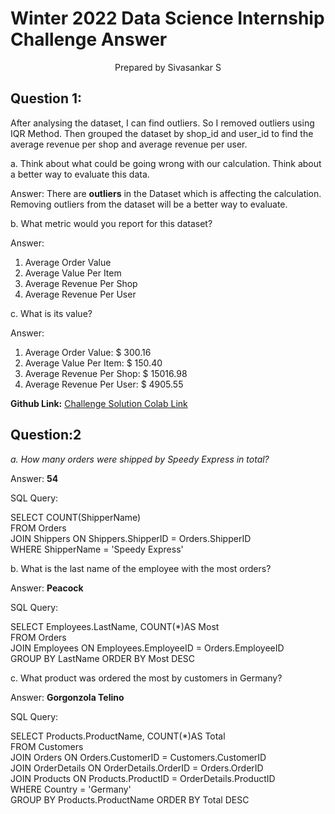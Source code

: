 # Winter 2022 Data Science Internship Challenge Answer

<div align="center"> Prepared by Sivasankar S </div>

## Question 1: 

After analysing the dataset, I can find outliers. So I removed outliers using IQR Method. Then grouped the dataset by shop_id and user_id to find the average revenue per shop and average revenue per user.

a. Think about what could be going wrong with our calculation. Think about a better way to evaluate this data. 

Answer: 
There are **outliers** in the Dataset which is affecting the calculation. Removing outliers from the dataset will be a better way to evaluate.
	

b. What metric would you report for this dataset?

Answer:



1. Average Order Value
2. Average Value Per Item
3. Average Revenue Per Shop
4. Average Revenue Per User

c. What is its value?

Answer:



1. Average Order Value: $ 300.16
2. Average Value Per Item: $ 150.40
3. Average Revenue Per Shop: $ 15016.98
4. Average Revenue Per User: $ 4905.55

**Github Link:** [Challenge Solution Colab Link](https://github.com/ss-shankar/intershipchallenge-shopify/blob/main/Data_Science_Intern_Challenge.ipynb)

## Question:2 

_a. How many orders were shipped by Speedy Express in total?_

Answer:
**54**
	

SQL Query:

SELECT COUNT(ShipperName)<br/>
FROM Orders<br/>
JOIN Shippers ON Shippers.ShipperID = Orders.ShipperID<br/>
WHERE ShipperName = 'Speedy Express'<br/>


b. What is the last name of the employee with the most orders?

Answer:
**Peacock**
	

SQL Query:

SELECT Employees.LastName, COUNT(*)AS Most<br/>
FROM Orders<br/>
JOIN Employees ON Employees.EmployeeID = Orders.EmployeeID<br/>
GROUP BY LastName ORDER BY Most DESC <br/>


c. What product was ordered the most by customers in Germany?

Answer: 
**Gorgonzola Telino**

SQL Query:

SELECT Products.ProductName, COUNT(*)AS Total<br/>
FROM Customers<br/>
JOIN Orders ON Orders.CustomerID = Customers.CustomerID <br/>
JOIN OrderDetails ON OrderDetails.OrderID = Orders.OrderID<br/>
JOIN Products ON Products.ProductID = OrderDetails.ProductID<br/>
WHERE Country = 'Germany'<br/>
GROUP BY Products.ProductName ORDER BY Total DESC<br/>
